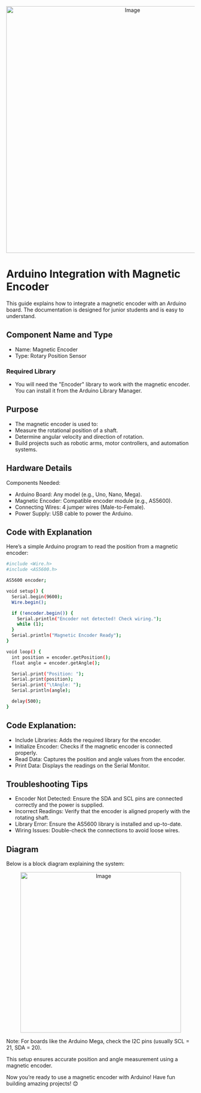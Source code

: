 <div align="center">
  <img width="659" alt="Image" src="https://github.com/user-attachments/assets/5c8d7a11-51a1-4184-bf30-c8d81373ee44" />
</div>


# Arduino Integration with Magnetic Encoder
This guide explains how to integrate a magnetic encoder with an Arduino board. The documentation is designed for junior students and is easy to understand.

## Component Name and Type
* Name: Magnetic Encoder
* Type: Rotary Position Sensor
### Required Library
*  You will need the "Encoder" library to work with the magnetic encoder. You can install it from the Arduino Library Manager.
## Purpose
* The magnetic encoder is used to:
* Measure the rotational position of a shaft.
* Determine angular velocity and direction of rotation.
* Build projects such as robotic arms, motor controllers, and automation systems.
## Hardware Details
Components Needed:
* Arduino Board: Any model (e.g., Uno, Nano, Mega).
* Magnetic Encoder: Compatible encoder module (e.g., AS5600).
* Connecting Wires: 4 jumper wires (Male-to-Female).
* Power Supply: USB cable to power the Arduino.

## Code with Explanation
Here’s a simple Arduino program to read the position from a magnetic encoder:
```bash
#include <Wire.h>
#include <AS5600.h>

AS5600 encoder;

void setup() {
  Serial.begin(9600);
  Wire.begin();

  if (!encoder.begin()) {
    Serial.println("Encoder not detected! Check wiring.");
    while (1);
  }
  Serial.println("Magnetic Encoder Ready");
}

void loop() {
  int position = encoder.getPosition();
  float angle = encoder.getAngle();

  Serial.print("Position: ");
  Serial.print(position);
  Serial.print("\tAngle: ");
  Serial.println(angle);

  delay(500);
}
```
## Code Explanation:
* Include Libraries: Adds the required library for the encoder.
* Initialize Encoder: Checks if the magnetic encoder is connected properly.
* Read Data: Captures the position and angle values from the encoder.
* Print Data: Displays the readings on the Serial Monitor.
## Troubleshooting Tips
* Encoder Not Detected: Ensure the SDA and SCL pins are connected correctly and the power is supplied.
* Incorrect Readings: Verify that the encoder is aligned properly with the rotating shaft.
* Library Error: Ensure the AS5600 library is installed and up-to-date.
* Wiring Issues: Double-check the connections to avoid loose wires.
## Diagram
Below is a block diagram explaining the system:

<div align="center">
  <img width="429" alt="Image" src="https://github.com/user-attachments/assets/91c0d105-e1bd-42a8-873c-6a7be66bf9c8" />
</div>



Note: For boards like the Arduino Mega, check the I2C pins (usually SCL = 21, SDA = 20).

This setup ensures accurate position and angle measurement using a magnetic encoder.

Now you’re ready to use a magnetic encoder with Arduino! Have fun building amazing projects! 😊

